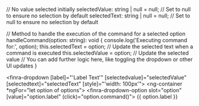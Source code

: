  // No value selected initially
  selectedValue: string | null = null;  // Set to null to ensure no selection by default
  selectedText: string | null = null;   // Set to null to ensure no selection by default

  // Method to handle the execution of the command for a selected option
  handleCommand(option: string): void {
    console.log('Executing command for:', option);
    this.selectedText = option;  // Update the selected text when a command is executed
    this.selectedValue = option; // Update the selected value
    // You can add further logic here, like toggling the dropdown or other UI updates
  }


  <finra-dropdown [label]="'Label Text'"
                [selectedvalue]="selectedValue"
                [selectedtext]="selectedText"
                [style]="'width: 100px'">
  <ng-container *ngFor="let option of options">
    <finra-dropdown-option 
      slot="option" 
      [value]="option.label"
      (click)="option.command()">
      {{ option.label }}
    </finra-dropdown-option>
  </ng-container>
</finra-dropdown>
